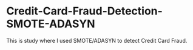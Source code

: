 # Credit-Card-Fraud-Detection-SMOTE-ADASYN
This is study where I used SMOTE/ADASYN to detect Credit Card Fraud.
